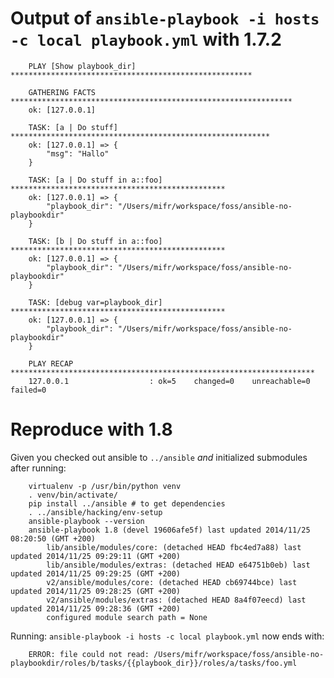 Output of `ansible-playbook -i hosts -c local playbook.yml` with 1.7.2
=======================================================================

```
    PLAY [Show playbook_dir] ****************************************************** 

    GATHERING FACTS *************************************************************** 
    ok: [127.0.0.1]

    TASK: [a | Do stuff] ********************************************************** 
    ok: [127.0.0.1] => {
        "msg": "Hallo"
    }

    TASK: [a | Do stuff in a::foo] ************************************************ 
    ok: [127.0.0.1] => {
        "playbook_dir": "/Users/mifr/workspace/foss/ansible-no-playbookdir"
    }

    TASK: [b | Do stuff in a::foo] ************************************************ 
    ok: [127.0.0.1] => {
        "playbook_dir": "/Users/mifr/workspace/foss/ansible-no-playbookdir"
    }

    TASK: [debug var=playbook_dir] ************************************************ 
    ok: [127.0.0.1] => {
        "playbook_dir": "/Users/mifr/workspace/foss/ansible-no-playbookdir"
    }

    PLAY RECAP ******************************************************************** 
    127.0.0.1                  : ok=5    changed=0    unreachable=0    failed=0   
```

Reproduce with 1.8
==================
Given you checked out ansible to `../ansible` *and* initialized submodules after running:

```
    virtualenv -p /usr/bin/python venv
    . venv/bin/activate/
    pip install ../ansible # to get dependencies
    . ../ansible/hacking/env-setup
    ansible-playbook --version
    ansible-playbook 1.8 (devel 19606afe5f) last updated 2014/11/25 08:20:50 (GMT +200)
        lib/ansible/modules/core: (detached HEAD fbc4ed7a88) last updated 2014/11/25 09:29:11 (GMT +200)
        lib/ansible/modules/extras: (detached HEAD e64751b0eb) last updated 2014/11/25 09:29:25 (GMT +200)
        v2/ansible/modules/core: (detached HEAD cb69744bce) last updated 2014/11/25 09:28:25 (GMT +200)
        v2/ansible/modules/extras: (detached HEAD 8a4f07eecd) last updated 2014/11/25 09:28:36 (GMT +200)
        configured module search path = None
```

Running: `ansible-playbook -i hosts -c local playbook.yml` now ends with:

```
    ERROR: file could not read: /Users/mifr/workspace/foss/ansible-no-playbookdir/roles/b/tasks/{{playbook_dir}}/roles/a/tasks/foo.yml
```


